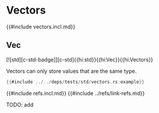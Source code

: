 # Vectors

{{#include vectors.incl.md}}

## Vec

[![std][c-std-badge]][c-std]{{hi:std}}{{hi:Vec}}{{hi:Vectors}}

Vectors can only store values that are the same type.

```rust
{{#include ../../deps/tests/std/vectors.rs:example}}
```

{{#include refs.incl.md}}
{{#include ../refs/link-refs.md}}

<div class="hidden">
TODO: add
</div>
